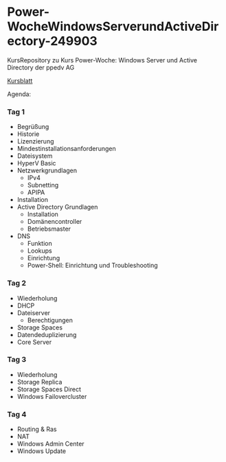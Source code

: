 # Power-WocheWindowsServerundActiveDirectory-249903
KursRepository zu Kurs Power-Woche: Windows Server und Active Directory der ppedv AG

[Kursblatt](https://ppedv.de/Schulung/Kurse/WindowsServer2019_ActiveDirectory_Administration_NanoServer_SeminarTrainingPW?affid=PNXYL)

Agenda:

### Tag 1
- Begrüßung
- Historie
- Lizenzierung
- Mindestinstallationsanforderungen
- Dateisystem
- HyperV Basic
- Netzwerkgrundlagen
    - IPv4
    - Subnetting
    - APIPA 
- Installation
- Active Directory Grundlagen
    - Installation
    - Domänencontroller
    - Betriebsmaster
- DNS
    - Funktion
    - Lookups
    - Einrichtung
    - Power-Shell: Einrichtung und Troubleshooting
### Tag 2
- Wiederholung
- DHCP
- Dateiserver
    - Berechtigungen
- Storage Spaces
- Datendeduplizierung
- Core Server
### Tag 3
- Wiederholung
- Storage Replica
- Storage Spaces Direct
- Windows Failovercluster
### Tag 4
- Routing & Ras
- NAT
- Windows Admin Center
- Windows Update
